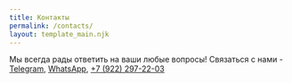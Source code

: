 ```yaml
---
title: Контакты
permalink: /contacts/
layout: template_main.njk
---
```

Мы всегда рады ответить на ваши любые вопросы! Связаться с нами - [Telegram](https://t.me/anbondarevskaya), [WhatsApp](https://wa.me/79222972203), [+7 (922) 297-22-03](tel:+79222972203)
